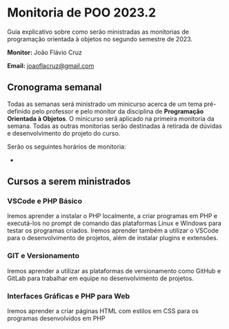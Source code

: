 # Monitoria de POO 2023.2

Guia explicativo sobre como serão ministradas as monitorias de programação orientada à objetos no segundo semestre de 2023.

**Monitor:** João Flávio Cruz

**Email:** joaoflacruz@gmail.com

## Cronograma semanal

Todas as semanas será ministrado um minicurso acerca de um tema pré-definido pelo professor e pelo monitor da disciplina de **Programação Orientada à Objetos**. O minicurso será aplicado na primeira monitoria da semana. Todas as outras monitorias serão destinadas à retirada de dúvidas e desenvolvimento do projeto do curso.

Serão os seguintes horários de monitoria:

-

## Cursos a serem ministrados

### VSCode e PHP Básico

Iremos aprender a instalar o PHP localmente, a criar programas em PHP e executá-los no prompt de comando das plataformas Linux e Windows para testar os programas criados. Iremos aprender também a utilizar o VSCode para o desenvolvimento de projetos, além de instalar plugins e extensões.

### GIT e Versionamento

Iremos aprender a utilizar as plataformas de versionamento como GitHub e GitLab para trabalhar em equipe no desenvolvimento de projetos.

### Interfaces Gráficas e PHP para Web

Iremos aprender a criar páginas HTML com estilos em CSS para os programas desenvolvidos em PHP